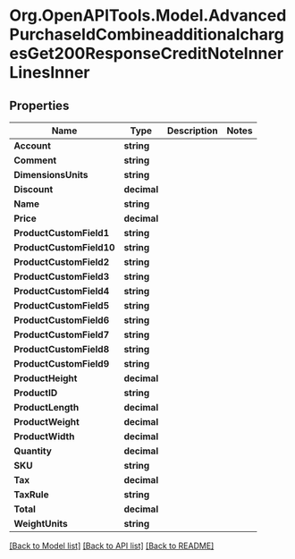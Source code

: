 # Org.OpenAPITools.Model.AdvancedPurchaseIdCombineadditionalchargesGet200ResponseCreditNoteInnerLinesInner

## Properties

Name | Type | Description | Notes
------------ | ------------- | ------------- | -------------
**Account** | **string** |  | 
**Comment** | **string** |  | 
**DimensionsUnits** | **string** |  | 
**Discount** | **decimal** |  | 
**Name** | **string** |  | 
**Price** | **decimal** |  | 
**ProductCustomField1** | **string** |  | 
**ProductCustomField10** | **string** |  | 
**ProductCustomField2** | **string** |  | 
**ProductCustomField3** | **string** |  | 
**ProductCustomField4** | **string** |  | 
**ProductCustomField5** | **string** |  | 
**ProductCustomField6** | **string** |  | 
**ProductCustomField7** | **string** |  | 
**ProductCustomField8** | **string** |  | 
**ProductCustomField9** | **string** |  | 
**ProductHeight** | **decimal** |  | 
**ProductID** | **string** |  | 
**ProductLength** | **decimal** |  | 
**ProductWeight** | **decimal** |  | 
**ProductWidth** | **decimal** |  | 
**Quantity** | **decimal** |  | 
**SKU** | **string** |  | 
**Tax** | **decimal** |  | 
**TaxRule** | **string** |  | 
**Total** | **decimal** |  | 
**WeightUnits** | **string** |  | 

[[Back to Model list]](../README.md#documentation-for-models) [[Back to API list]](../README.md#documentation-for-api-endpoints) [[Back to README]](../README.md)

